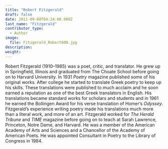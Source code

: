 ```yaml
---
title: "Robert Fitzgerald"
draft: false
date: 2011-09-08T04:24:00.000Z
last_name: "Fitzgerald"
contributor_type:
  - Author
image:
  file: Fitzgerald_Robert600.jpg
description:
weight:
---
```


Robert Fitzgerald (1910–1985) was a poet, critic, and translator. He grew up in Springfield, Illinois and graduated from The Choate School before going on to Harvard University. In 1931 _Poetry_ magazine published some of his original works. After college he started to translate Greek poetry to keep up his skills. These translations were published to much acclaim and he soon earned a reputation as one of the best Greek translators in English. His translations became standard works for scholars and students and in 1961 he earned the Bollingen Award for his verse translation of Homer’s _Odyssey_. Fitzgerald’s experience writing poetry made his translations much more than a literal work, and more of an art. Fitzgerald worked for _The Herald Tribune_ and _TIME_ magazine before going on to teach at Sarah Lawrence, Princeton, Notre Dame, and Harvard. He was a member of the American Academy of Arts and Sciences and a Chancellor of the Academy of American Poets. He was appointed Consultant in Poetry to the Library of Congress in 1984.

